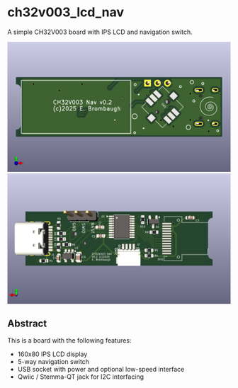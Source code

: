 # ch32v003_lcd_nav
A simple CH32V003 board with IPS LCD and navigation switch.

![front view](doc/ch32v003_nav_front.png)
![back view](doc/ch32v003_nav_back.png)

## Abstract
This is a board with the following features:
* 160x80 IPS LCD display
* 5-way navigation switch
* USB socket with power and optional low-speed interface
* Qwiic / Stemma-QT jack for I2C interfacing

